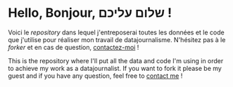 # Hello, Bonjour, שלום עליכם !
Voici le *repository* dans lequel j'entreposerai toutes les données et le code que j'utilise pour réaliser mon travail de datajournalisme. N'hésitez pas à le *forker* et en cas de question, [contactez-moi](mailto:pierre.deroudilhe@protonmail.com) !

This is the repository where I'll put all the data and code I'm using in order to achieve my work as a datajournalist. If you want to fork it please be my guest and if you have any question, feel free to [contact me](mailto:pierre.deroudilhe@protonmail.com) ! 
